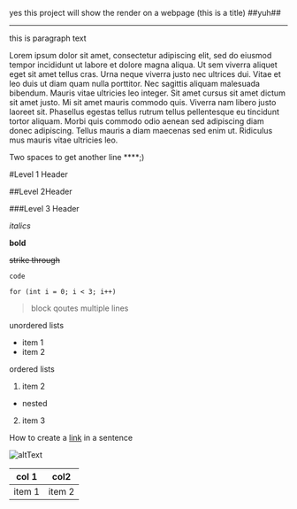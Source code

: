 yes this project will show the render on a webpage (this is a title) ##yuh##
___________

 this is paragraph text 

Lorem ipsum dolor sit amet, consectetur adipiscing elit, sed do eiusmod tempor incididunt ut labore et dolore magna aliqua. Ut sem viverra aliquet eget sit amet tellus cras. Urna neque viverra justo nec ultrices dui. Vitae et leo duis ut diam quam nulla porttitor. Nec sagittis aliquam malesuada bibendum. Mauris vitae ultricies leo integer. Sit amet cursus sit amet dictum sit amet justo. Mi sit amet mauris commodo quis. Viverra nam libero justo laoreet sit. Phasellus egestas tellus rutrum tellus pellentesque eu tincidunt tortor aliquam. Morbi quis commodo odio aenean sed adipiscing diam donec adipiscing. Tellus mauris a diam maecenas sed enim ut. Ridiculus mus mauris vitae ultricies leo.

Two spaces to get another line ****;)

#Level 1 Header

##Level 2Header

###Level 3 Header 

*italics* 

**bold**

~~strike through~~

`code`

``for (int i = 0; i < 3; i++)``

>block qoutes 
>multiple lines

unordered lists 
* item 1
* item 2

ordered lists
1. item 2
  * nested 
2. item 3 


How to create a [link](https://loremipsum.io/generator/?n=5&t=p) in a sentence 

![altText](https://www.johnnyseeds.com/dw/image/v2/BBBW_PRD/on/demandware.static/-/Sites-jss-master/default/dw625729c3/images/products/flowers/01712_01_procutorange.jpg?sw=387&cx=302&cy=0&cw=1196&ch=1196)

|col 1|col2|
|-----|-----|
|item 1|item 2
